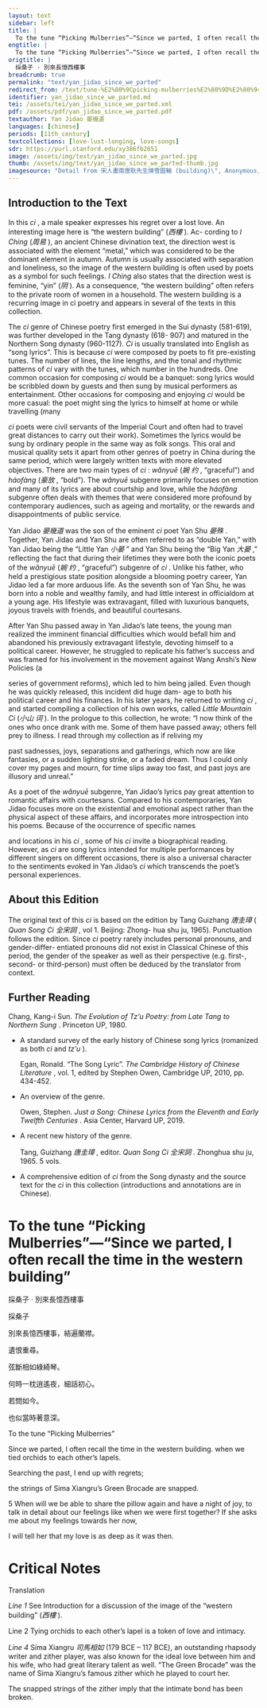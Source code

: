 ```yaml
---
layout: text
sidebar: left
title: |
  To the tune “Picking Mulberries”—“Since we parted, I often recall the time in the western building” | 採桑子 · 別來長憶西樓事
engtitle: |
  To the tune “Picking Mulberries”—“Since we parted, I often recall the time in the western building”
origtitle: |
  採桑子 · 別來長憶西樓事
breadcrumb: true
permalink: "text/yan_jidao_since_we_parted"
redirect_from: /text/tune-%E2%80%9Cpicking-mulberries%E2%80%9D%E2%80%94%E2%80%9C-we-parted-i-often-recall-time-western-building%E2%80%9D
identifier: yan_jidao_since_we_parted.md
tei: /assets/tei/yan_jidao_since_we_parted.xml
pdf: /assets/pdf/yan_jidao_since_we_parted.pdf
textauthor: Yan Jidao 晏幾道
languages: [chinese]
periods: [11th_century]
textcollections: [love-lust-longing, love-songs]
sdr: https://purl.stanford.edu/xy386fb2651
image: /assets/img/text/yan_jidao_since_we_parted.jpg
thumb: /assets/img/text/yan_jidao_since_we_parted-thumb.jpg
imagesource: "Detail from 宋人畫南唐耿先生煉雪圖軸 (building)\", Anonymous, National Palace Museum, Accession Number: K2A000172N000000000PAA [Public Domain]"
---
```

<h2>Introduction to the Text</h2>
<p>In this <i> ci</i> , a male speaker expresses his regret over a lost love. An interesting image here is “the western building” (<em>西樓</em> ). Ac- cording to <i> I Ching </i> (<em>周易</em> ), an ancient Chinese divination text, the direction west is associated with the element “metal,” which was considered to be the dominant element in autumn. Autumn is usually associated with separation and loneliness, so the image of the western building is often used by poets as a symbol for such feelings. <i> I Ching </i> also states that the direction west is feminine, “yin” (<em>阴</em> ). As a consequence, “the western building” often refers to the private room of women in a household. The western building is a recurring image in ci poetry and appears in several of the texts in this collection.</p>

<p>The <i> ci </i> genre of Chinese poetry first emerged in the Sui dynasty (581-619), was further developed in the Tang dynasty (618- 907) and matured in the Northern Song dynasty (960-1127). <i> Ci </i> is usually translated into English as “song lyrics”. This is because <i> ci </i> were composed by poets to fit pre-existing tunes. The number of lines, the line lengths, and the tonal and rhythmic patterns of <i> ci </i> vary with the tunes, which number in the hundreds. One common occasion for composing <i> ci </i> would be a banquet: song lyrics would be scribbled down by guests and then sung by musical performers as entertainment. Other occasions for composing and enjoying <i> ci </i> would be more casual: the poet might sing the lyrics to himself at home or while travelling (many</p>
<p><i> ci </i> poets were civil servants of the Imperial Court and often had to travel great distances to carry out their work). Sometimes the lyrics would be sung by ordinary people in the same way as folk songs. This oral and musical quality sets it apart from other genres of poetry in China during the same period, which were largely written texts with more elevated objectives. There are two main types of <i> ci</i> : <i> wǎnyuē </i> (<em>婉 约</em> , “graceful”) and <i> háofàng </i> (<em>豪放</em> , “bold”). The <i> wǎnyuē </i> subgenre primarily focuses on emotion and many of its lyrics are about courtship and love, while the <i> háofàng </i> subgenre often deals with themes that were considered more profound by contemporary audiences, such as ageing and mortality, or the rewards and disappointments of public service.</p>

<p>Yan Jidao <em>晏幾道</em> was the son of the eminent <i> ci </i> poet Yan Shu <em>晏殊</em> . Together, Yan Jidao and Yan Shu are often referred to as “double Yan,” with Yan Jidao being the “Little Yan <em>小晏</em> ” and Yan Shu being the “Big Yan <em>大晏</em> ,” reflecting the fact that during their lifetimes they were both the iconic poets of the <i> wǎnyuē </i> (<em>婉 约</em> , “graceful”) subgenre of <i> ci</i> . Unlike his father, who held a prestigious state position alongside a blooming poetry career, Yan Jidao led a far more arduous life. As the seventh son of Yan Shu, he was born into a noble and wealthy family, and had little interest in officialdom at a young age. His lifestyle was extravagant, filled with luxurious banquets, joyous travels with friends, and beautiful courtesans.</p>

<p>After Yan Shu passed away in Yan Jidao’s late teens, the young man realized the imminent financial difficulties which would befall him and abandoned his previously extravagant lifestyle, devoting himself to a political career. However, he struggled to replicate his father’s success and was framed for his involvement in the movement against Wang Anshi’s New Policies (a</p>
<p>series of government reforms), which led to him being jailed. Even though he was quickly released, this incident did huge dam- age to both his political career and his finances. In his later years, he returned to writing <i> ci</i> , and started compiling a collection of his own works, called <i> Little Mountain Ci </i> (<em>小山 词</em> ). In the prologue to this collection, he wrote: “I now think of the ones who once drank with me. Some of them have passed away; others fell prey to illness. I read through my collection as if reliving my</p>

<p>past sadnesses, joys, separations and gatherings, which now are like fantasies, or a sudden lighting strike, or a faded dream. Thus I could only cover my pages and mourn, for time slips away too fast, and past joys are illusory and unreal.”</p>

<p>As a poet of the <i> wǎnyuē </i> subgenre, Yan Jidao’s lyrics pay great attention to romantic affairs with courtesans. Compared to his contemporaries, Yan Jidao focuses more on the existential and emotional aspect rather than the physical aspect of these affairs, and incorporates more introspection into his poems. Because of the occurrence of specific names</p>
<p>and locations in his <i> ci</i> , some of his <i> ci </i> invite a biographical reading. However, as <i> ci </i> are song lyrics intended for multiple performances by different singers on different occasions, there is also a universal character to the sentiments evoked in Yan Jidao’s <i> ci </i> which transcends the poet’s personal experiences.</p>

<h2>About this Edition</h2>
<p>The original text of this <i> ci </i> is based on the edition by Tang Guizhang <em>唐圭璋</em> (<i> Quan Song Ci </i> <em>全宋詞</em> , vol 1. Beijing: Zhong- hua shu ju, 1965). Punctuation follows the edition. Since <i> ci </i> poetry rarely includes personal pronouns, and gender-differ- entiated pronouns did not exist in Classical Chinese of this period, the gender of the speaker as well as their perspective (e.g. first-, second- or third-person) must often be deduced by the translator from context.</p>

<h2>Further Reading</h2>
<p>Chang, Kang-i Sun. <i> The Evolution of Tz’u Poetry: from Late Tang to Northern Sung</i> . Princeton UP, 1980.</p>
<ul id="l1">
<li>
<p>A standard survey of the early history of Chinese song lyrics (romanized as both <em>ci</em> and <em>tz’u</em> ).</p>
<p>Egan, Ronald. “The Song Lyric”. <i> The Cambridge History of Chinese Literature</i> , vol. 1, edited by Stephen Owen, Cambridge UP, 2010, pp. 434-452.</p>
</li>
<li>
<p>An overview of the genre.</p>
<p>Owen, Stephen. <i> Just a Song: Chinese Lyrics from the Eleventh and Early Twelfth Centuries</i> . Asia Center, Harvard UP, 2019.</p>
</li>
<li>
<p>A recent new history of the genre.</p>
<p>Tang, Guizhang <em>唐圭璋</em> , editor. <i> Quan Song Ci </i> <em>全宋詞</em> . Zhonghua shu ju, 1965. 5 vols.</p>
</li>
<li>
<p>A comprehensive edition of <em>ci</em> from the Song dynasty and the source text for the <em>ci</em> in this collection (introductions and annotations are in Chinese).</p>
</li>
</ul>
<h1>To the tune “Picking Mulberries”—“Since we parted, I often recall the time in the western building”</h1>
<p>採桑子 · 別來長憶西樓事</p>

<p>採桑子</p>

<p>別來長憶西樓事，結遍蘭襟。</p>
<p>遺恨重尋。</p>
<p>弦斷相如綠綺琴。</p>

<p>何時一枕逍遙夜，細話初心。</p>
<p>若問如今。</p>
<p>也似當時著意深。</p>
<p>To the tune “Picking Mulberries”</p>

<p>Since we parted, I often recall the time in the western building. when we tied orchids to each other’s lapels.</p>
<p>Searching the past, I end up with regrets;</p>
<p>the strings of Sima Xiangru’s Green Brocade are snapped.</p>

<p>5 When will we be able to share the pillow again and have a night of joy, to talk in detail about our feelings like when we were first together? If she asks me about my feelings towards her now,</p>
<p>I will tell her that my love is as deep as it was then.</p>

<h1>Critical Notes</h1>

<p>Translation</p>
<p><i> Line 1 </i> See Introduction for a discussion of the image of the “western building” (<em>西樓</em> ).</p>
<p>Line 2 Tying orchids to each other’s lapel is a token of love and intimacy.</p>
<p><i> Line 4 </i> Sima Xiangru <em>司馬相如</em> (179 BCE – 117 BCE), an outstanding rhapsody writer and zither player, was also known for the ideal love between him and his wife, who had great literary talent as well. “The Green Brocade” was the name of Sima Xiangru’s famous zither which he played to court her.</p>
<p>The snapped strings of the zither imply that the intimate bond has been broken.</p>
